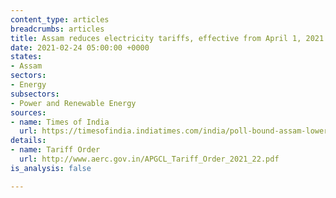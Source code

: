 ```yaml
---
content_type: articles
breadcrumbs: articles
title: Assam reduces electricity tariffs, effective from April 1, 2021
date: 2021-02-24 05:00:00 +0000
states:
- Assam
sectors:
- Energy
subsectors:
- Power and Renewable Energy
sources:
- name: Times of India
  url: https://timesofindia.indiatimes.com/india/poll-bound-assam-lowers-power-tariffs/articleshow/80951914.cms
details:
- name: Tariff Order
  url: http://www.aerc.gov.in/APGCL_Tariff_Order_2021_22.pdf
is_analysis: false

---
```

